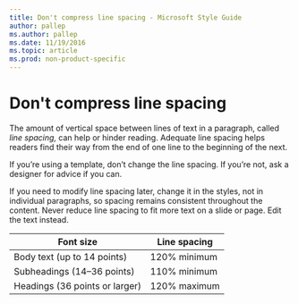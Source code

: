 ```yaml
---
title: Don't compress line spacing - Microsoft Style Guide
author: pallep
ms.author: pallep
ms.date: 11/19/2016
ms.topic: article
ms.prod: non-product-specific
---
```


# Don't compress line spacing

The amount of vertical space between lines of text in a paragraph, called *line spacing,*
can help or hinder reading. Adequate line spacing helps readers
find their way from the end of one line to the beginning of the next. 

If
you’re using a template, don’t change the line spacing. If you’re
not, ask a designer for advice if you can.

If you
need to modify line spacing later, change it in the styles, not in
individual paragraphs, so spacing remains consistent throughout
the content. Never reduce line spacing to fit more text on a slide or page. Edit the text instead.

| Font size | Line spacing |
|---|---|
| Body text (up to 14 points) | 120% minimum |
| Subheadings (14–36 points) | 110% minimum |
| Headings (36 points or larger) | 120% maximum |


